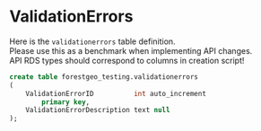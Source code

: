 # ValidationErrors

Here is the `validationerrors` table definition. <br /> 
Please use this as a benchmark when implementing API changes. <br /> 
API RDS types should correspond to columns in creation script!

```SQL
create table forestgeo_testing.validationerrors
(
    ValidationErrorID          int auto_increment
        primary key,
    ValidationErrorDescription text null
);

```